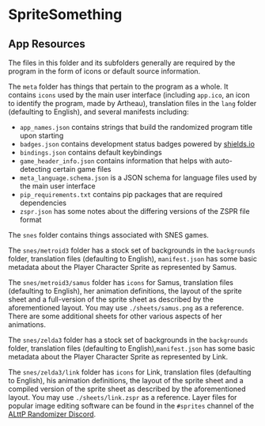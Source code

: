 # SpriteSomething

## App Resources

The files in this folder and its subfolders generally are required by the program in the form of icons or default source information.

The `meta` folder has things that pertain to the program as a whole. It contains `icons` used by the main user interface (including `app.ico`, an icon to identify the program, made by Artheau), translation files in the `lang` folder (defaulting to English), and several manifests including:

* `app_names.json` contains strings that build the randomized program title upon starting
* `badges.json` contains development status badges powered by [shields.io](http://shields.io)
* `bindings.json` contains default keybindings
* `game_header_info.json` contains information that helps with auto-detecting certain game files
* `meta_language.schema.json` is a JSON schema for language files used by the main user interface
* `pip_requirements.txt` contains pip packages that are required dependencies
* `zspr.json` has some notes about the differing versions of the ZSPR file format

The `snes` folder contains things associated with SNES games.

The `snes/metroid3` folder has a stock set of backgrounds in the `backgrounds` folder, translation files (defaulting to English), `manifest.json` has some basic metadata about the Player Character Sprite as represented by Samus.

The `snes/metroid3/samus` folder has `icons` for Samus, translation files (defaulting to English), her animation definitions, the layout of the sprite sheet and a full-version of the sprite sheet as described by the aforementioned layout. You may use `./sheets/samus.png` as a reference. There are some additional sheets for other various aspects of her animations.

The `snes/zelda3` folder has a stock set of backgrounds in the `backgrounds` folder, translation files (defaulting to English),`manifest.json` has some basic metadata about the Player Character Sprite as represented by Link.

The `snes/zelda3/link` folder has `icons` for Link, translation files (defaulting to English), his animation definitions, the layout of the sprite sheet and a compiled version of the sprite sheet as described by the aforementioned layout. You may use `./sheets/link.zspr` as a reference. Layer files for popular image editing software can be found in the `#sprites` channel of the [ALttP Randomizer Discord](http://discord.gg/alttprandomizer).
